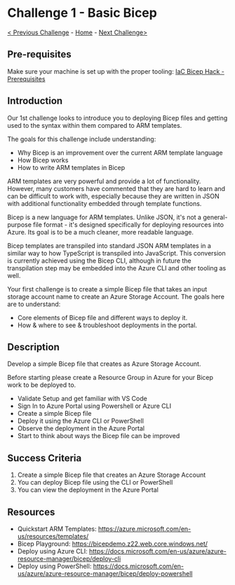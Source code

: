 # Challenge 1 - Basic Bicep

 [< Previous Challenge](./Bicep-Challenge-00.md) - [Home](../README.md) - [Next Challenge>](./Bicep-Challenge-02.md)

## Pre-requisites

Make sure your machine is set up with the proper tooling: [IaC Bicep Hack - Prerequisites](./Prerequisites.md)

## Introduction

Our 1st challenge looks to introduce you to deploying Bicep files and getting used to the syntax within them compared to ARM templates. 

The goals for this challenge include understanding:
- Why Bicep is an improvement over the current ARM template language
- How Bicep works
- How to write ARM templates in Bicep

ARM templates are very powerful and provide a lot of functionality. However, many customers have commented that they are hard to learn and can be difficult to work with, especially because they are written in JSON with additional functionality embedded through template functions.

Bicep is a new language for ARM templates. Unlike JSON, it's not a general-purpose file format - it's designed specifically for deploying resources into Azure. Its goal is to be a much cleaner, more readable language.

Bicep templates are transpiled into standard JSON ARM templates in a similar way to how TypeScript is transpiled into JavaScript. This conversion is currently achieved using the Bicep CLI, although in future the transpilation step may be embedded into the Azure CLI and other tooling as well.

Your first challenge is to create a simple Bicep file that takes an input storage account name to create an Azure Storage Account. The goals here are to understand:

- Core elements of Bicep file and different ways to deploy it.
- How & where to see & troubleshoot deployments in the portal.

## Description

Develop a simple Bicep file that creates as Azure Storage Account.

Before starting please create a Resource Group in Azure for your Bicep work to be deployed to.

   -	Validate Setup and get familiar with VS Code
   -	Sign In to Azure Portal using Powershell or Azure CLI
   - Create a simple Bicep file
   - Deploy it using the Azure CLI or PowerShell
   - Observe the deployment in the Azure Portal
   - Start to think about ways the Bicep file can be improved

## Success Criteria

1. Create a simple Bicep file that creates an Azure Storage Account
2. You can deploy Bicep file using the CLI or PowerShell
3. You can view the deployment in the Azure Portal 

## Resources

   -	Quickstart ARM Templates: https://azure.microsoft.com/en-us/resources/templates/
   -	Bicep Playground: https://bicepdemo.z22.web.core.windows.net/ 
   -	Deploy using Azure CLI: https://docs.microsoft.com/en-us/azure/azure-resource-manager/bicep/deploy-cli
   -	Deploy using PowerShell: https://docs.microsoft.com/en-us/azure/azure-resource-manager/bicep/deploy-powershell




